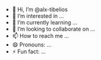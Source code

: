 - 👋 Hi, I’m @alx-tibelios
- 👀 I’m interested in ...
- 🌱 I’m currently learning ...
- 💞️ I’m looking to collaborate on ...
- 📫 How to reach me ...
- 😄 Pronouns: ...
- ⚡ Fun fact: ...

<!---
alx-tibelios/alx-tibelios is a ✨ special ✨ repository because its `README.md` (this file) appears on your GitHub profile.
You can click the Preview link to take a look at your changes.
--->
